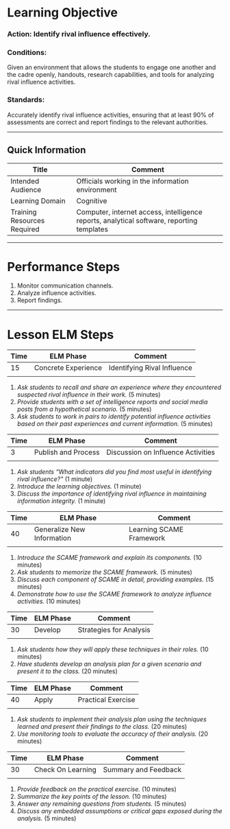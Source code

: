 # Learning Objective
### **Action:** Identify rival influence effectively.

### **Conditions:** 
Given an environment that allows the students to engage one another and the cadre openly, handouts, research capabilities, and tools for analyzing rival influence activities.

### **Standards:** 
Accurately identify rival influence activities, ensuring that at least 90% of assessments are correct and report findings to the relevant authorities.

---

## Quick Information
| Title                       | Comment                                                                                   |
| --------------------------- | ----------------------------------------------------------------------------------------- |
| Intended Audience           | Officials working in the information environment                                          |
| Learning Domain             | Cognitive                                                                                 |
| Training Resources Required | Computer, internet access, intelligence reports, analytical software, reporting templates |

---
# Performance Steps

1. Monitor communication channels.
2. Analyze influence activities.
3. Report findings.

---
# Lesson ELM Steps

| Time | ELM Phase            | Comment                       |
| ---- | -------------------- | ----------------------------- |
| 15   | Concrete Experience  | Identifying Rival Influence   |
|      |                      |                               |
1. _Ask students to recall and share an experience where they encountered suspected rival influence in their work._ (5 minutes)
2. _Provide students with a set of intelligence reports and social media posts from a hypothetical scenario._ (5 minutes)
3. _Ask students to work in pairs to identify potential influence activities based on their past experiences and current information._ (5 minutes)

| Time | ELM Phase            | Comment                       |
| ---- | -------------------- | ----------------------------- |
| 3    | Publish and Process  | Discussion on Influence Activities |
|      |                      |                               |
1. _Ask students “What indicators did you find most useful in identifying rival influence?”_ (1 minute)
2. _Introduce the learning objectives._ (1 minute)
3. _Discuss the importance of identifying rival influence in maintaining information integrity._ (1 minute)

| Time | ELM Phase            | Comment                       |
| ---- | -------------------- | ----------------------------- |
| 40   | Generalize New Information | Learning SCAME Framework |
|      |                      |                               |
1. _Introduce the SCAME framework and explain its components._ (10 minutes)
2. _Ask students to memorize the SCAME framework._ (5 minutes)
3. _Discuss each component of SCAME in detail, providing examples._ (15 minutes)
4. _Demonstrate how to use the SCAME framework to analyze influence activities._ (10 minutes)

| Time | ELM Phase            | Comment                       |
| ---- | -------------------- | ----------------------------- |
| 30   | Develop              | Strategies for Analysis       |
|      |                      |                               |
1. _Ask students how they will apply these techniques in their roles._ (10 minutes)
2. _Have students develop an analysis plan for a given scenario and present it to the class._ (20 minutes)

| Time | ELM Phase            | Comment                       |
| ---- | -------------------- | ----------------------------- |
| 40   | Apply                | Practical Exercise            |
|      |                      |                               |
1. _Ask students to implement their analysis plan using the techniques learned and present their findings to the class._ (20 minutes)
2. _Use monitoring tools to evaluate the accuracy of their analysis._ (20 minutes)

| Time | ELM Phase            | Comment                       |
| ---- | -------------------- | ----------------------------- |
| 30   | Check On Learning    | Summary and Feedback          |
|      |                      |                               |
1. _Provide feedback on the practical exercise._ (10 minutes)
2. _Summarize the key points of the lesson._ (10 minutes)
3. _Answer any remaining questions from students._ (5 minutes)
4. _Discuss any embedded assumptions or critical gaps exposed during the analysis._ (5 minutes)
